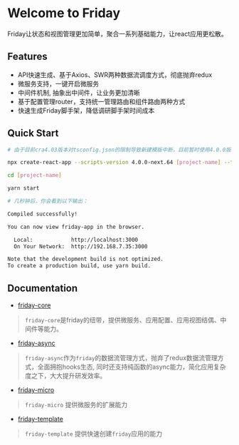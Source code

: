 
# Welcome to Friday
Friday让状态和视图管理更加简单，聚合一系列基础能力，让react应用更松散。

## Features
- API快速生成、基于Axios、SWR两种数据流调度方式，彻底抛弃redux
- 微服务支持，一键开启微服务
- 中间件机制, 抽象出中间件，让业务更加清晰
- 基于配置管理router，支持统一管理路由和组件路由两种方式
- 快速生成Friday脚手架，降低调研脚手架时间成本

## Quick Start

```bash
# 由于目前cra4.03版本对tsconfig.json的限制导致新建模版中断，目前暂时使用4.0.0版本

npx create-react-app --scripts-version 4.0.0-next.64 [project-name] --template friday-library

cd [project-name]

yarn start

# 几秒钟后，你会看到以下输出： 

Compiled successfully!

You can now view friday-app in the browser.

  Local:            http://localhost:3000
  On Your Network:  http://192.168.7.35:3000

Note that the development build is not optimized.
To create a production build, use yarn build.

```

## Documentation
* [friday-core](https://github.com/fridaymarket/friday/blob/main/packages/friday-core/README.md) 
> `friday-core`是friday的纽带，提供微服务、应用配置、应用视图结偶、中间件等能力。


* [friday-async](https://github.com/fridaymarket/friday/blob/main/packages/friday-async/README.md) 
> `friday-async`作为`friday`的数据流管理方式，抛弃了redux数据流管理方式，全面拥抱hooks生态, 同时还支持纯函数的async能力，简化应用复杂度之下，大大提升研发效率。

* [friday-micro](https://github.com/fridaymarket/friday/blob/main/packages/friday-micro/README.md) 
> `friday-micro` 提供微服务的扩展能力

* [friday-template](https://github.com/fridaymarket/friday/blob/main/packages/friday-template/README.md)

> `friday-template` 提供快速创建`friday`应用的能力







